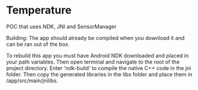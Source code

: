 # Temperature
POC that uses NDK, JNI and SensorManager

Building:
  The app should already be compiled when you download it and can be ran out of the box.
  
  To rebuild this app you must have Android NDK downloaded and placed in your path variables. Then open terminal
  and navigate to the root of the project directory. Enter 'ndk-build' to compile the native C++ code in the jni
  folder. Then copy the generated libraries in the libs folder and place them in /app/src/main/jnilibs.
  
  

